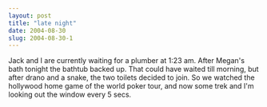 ```yaml
---
layout: post
title: "late night"
date: 2004-08-30
slug: 2004-08-30-1
---
```


Jack and I are currently waiting for a plumber at 1:23 am.  After Megan&apos;s bath tonight the bathtub backed up.  That could have waited till morning, but after drano and a snake, the two toilets decided to join.  So we watched the hollywood home game of the world poker tour, and now some trek and I&apos;m looking out the window every 5 secs.  
